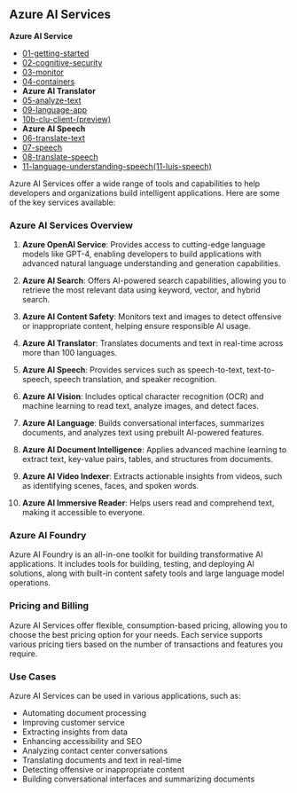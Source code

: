 ## Azure AI Services
**Azure AI Service**
- [01-getting-started](https://microsoftlearning.github.io/AI-102-AIEngineer/Instructions/01-get-started-cognitive-services.html/)
- [02-cognitive-security](https://microsoftlearning.github.io/AI-102-AIEngineer/Instructions/01-get-started-cognitive-services.html/)
- [03-monitor](https://microsoftlearning.github.io/AI-102-AIEngineer/Instructions/03-monitor-cognitive-services.html/)
- [04-containers](https://microsoftlearning.github.io/AI-102-AIEngineer/Instructions/04-use-a-container.html/)
- **Azure AI Translator**
- [05-analyze-text](https://microsoftlearning.github.io/AI-102-AIEngineer/Instructions/05-analyze-text.html/)
- [09-language-app](https://microsoftlearning.github.io/AI-102-AIEngineer/Instructions/08-translate-speech.html/)
- [10b-clu-client-(preview)](https://microsoftlearning.github.io/AI-102-AIEngineer/Instructions/10b-language-understanding-client-(preview).html/)
- **Azure AI Speech**
- [06-translate-text](https://microsoftlearning.github.io/AI-102-AIEngineer/Instructions/06-translate-text.html/)
- [07-speech](https://microsoftlearning.github.io/AI-102-AIEngineer/Instructions/07-speech.html/)
- [08-translate-speech](https://microsoftlearning.github.io/AI-102-AIEngineer/Instructions/08-translate-speech.html/)
- [11-language-understanding-speech(11-luis-speech)](../Azure%20AI%20Speech/11-luis-speech/11-language-understanding-speech.md)


Azure AI Services offer a wide range of tools and capabilities to help developers and organizations build intelligent applications. Here are some of the key services available:

### **Azure AI Services Overview**

1. **Azure OpenAI Service**: Provides access to cutting-edge language models like GPT-4, enabling developers to build applications with advanced natural language understanding and generation capabilities.

2. **Azure AI Search**: Offers AI-powered search capabilities, allowing you to retrieve the most relevant data using keyword, vector, and hybrid search.

3. **Azure AI Content Safety**: Monitors text and images to detect offensive or inappropriate content, helping ensure responsible AI usage.

4. **Azure AI Translator**: Translates documents and text in real-time across more than 100 languages.

5. **Azure AI Speech**: Provides services such as speech-to-text, text-to-speech, speech translation, and speaker recognition.

6. **Azure AI Vision**: Includes optical character recognition (OCR) and machine learning to read text, analyze images, and detect faces.

7. **Azure AI Language**: Builds conversational interfaces, summarizes documents, and analyzes text using prebuilt AI-powered features.

8. **Azure AI Document Intelligence**: Applies advanced machine learning to extract text, key-value pairs, tables, and structures from documents.

9. **Azure AI Video Indexer**: Extracts actionable insights from videos, such as identifying scenes, faces, and spoken words.

10. **Azure AI Immersive Reader**: Helps users read and comprehend text, making it accessible to everyone.

### **Azure AI Foundry**
Azure AI Foundry is an all-in-one toolkit for building transformative AI applications. It includes tools for building, testing, and deploying AI solutions, along with built-in content safety tools and large language model operations.

### **Pricing and Billing**
Azure AI Services offer flexible, consumption-based pricing, allowing you to choose the best pricing option for your needs. Each service supports various pricing tiers based on the number of transactions and features you require.

### **Use Cases**
Azure AI Services can be used in various applications, such as:
- Automating document processing
- Improving customer service
- Extracting insights from data
- Enhancing accessibility and SEO
- Analyzing contact center conversations
- Translating documents and text in real-time
- Detecting offensive or inappropriate content
- Building conversational interfaces and summarizing documents